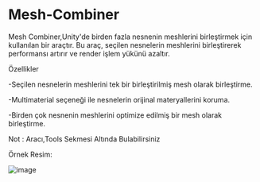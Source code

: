 # Mesh-Combiner
Mesh Combiner,Unity'de birden fazla nesnenin meshlerini birleştirmek için kullanılan bir araçtır. Bu araç, seçilen nesnelerin meshlerini birleştirerek performansı artırır ve render işlem yükünü azaltır.

Özellikler

-Seçilen nesnelerin meshlerini tek bir birleştirilmiş mesh olarak birleştirme.

-Multimaterial seçeneği ile nesnelerin orijinal materyallerini koruma.

-Birden çok nesnenin meshlerini optimize edilmiş bir mesh olarak birleştirme.

Not : Aracı,Tools Sekmesi Altında Bulabilirsiniz

Örnek Resim:

![image](https://github.com/semiromest/Mesh-Combiner/assets/81243425/4639f0d2-fefb-4907-a988-35ec6e0f2c58)


